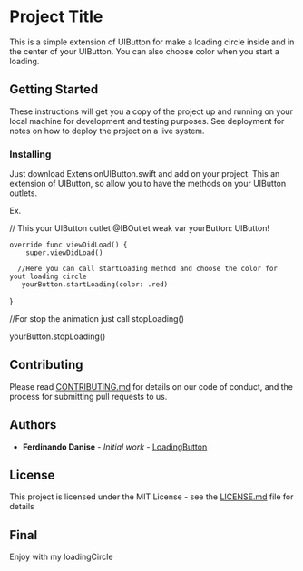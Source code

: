 # Project Title

This is a simple extension of UIButton for make a loading circle inside and in the center of your UIButton. You can also choose color when you start a loading.

## Getting Started

These instructions will get you a copy of the project up and running on your local machine for development and testing purposes. See deployment for notes on how to deploy the project on a live system.

### Installing

Just download ExtensionUIButton.swift and add on your project. This an extension of UIButton, so allow you to have the methods on your UIButton outlets.

Ex.

// This your UIButton outlet
@IBOutlet weak var yourButton: UIButton!

    override func viewDidLoad() {
        super.viewDidLoad()
        
      //Here you can call startLoading method and choose the color for yout loading circle
       yourButton.startLoading(color: .red)
  }
  
  //For stop the animation just call stopLoading() 

yourButton.stopLoading()



## Contributing

Please read [CONTRIBUTING.md](https://gist.github.com/PurpleBooth/b24679402957c63ec426) for details on our code of conduct, and the process for submitting pull requests to us.



## Authors

* **Ferdinando Danise** - *Initial work* - [LoadingButton](https://github.com/fdanise)


## License

This project is licensed under the MIT License - see the [LICENSE.md](LICENSE.md) file for details

## Final

Enjoy with my loadingCircle

